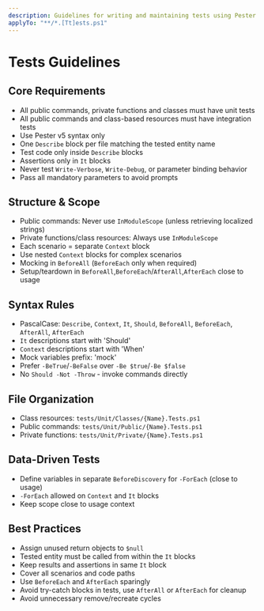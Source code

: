 ```yaml
---
description: Guidelines for writing and maintaining tests using Pester.
applyTo: "**/*.[Tt]ests.ps1"
---
```


# Tests Guidelines

## Core Requirements
- All public commands, private functions and classes must have unit tests
- All public commands and class-based resources must have integration tests
- Use Pester v5 syntax only
- One `Describe` block per file matching the tested entity name
- Test code only inside `Describe` blocks
- Assertions only in `It` blocks
- Never test `Write-Verbose`, `Write-Debug`, or parameter binding behavior
- Pass all mandatory parameters to avoid prompts

## Structure & Scope
- Public commands: Never use `InModuleScope` (unless retrieving localized strings)
- Private functions/class resources: Always use `InModuleScope`
- Each scenario = separate `Context` block
- Use nested `Context` blocks for complex scenarios
- Mocking in `BeforeAll` (`BeforeEach` only when required)
- Setup/teardown in `BeforeAll`,`BeforeEach`/`AfterAll`,`AfterEach` close to usage

## Syntax Rules
- PascalCase: `Describe`, `Context`, `It`, `Should`, `BeforeAll`, `BeforeEach`, `AfterAll`, `AfterEach`
- `It` descriptions start with 'Should'
- `Context` descriptions start with 'When'
- Mock variables prefix: 'mock'
- Prefer `-BeTrue`/`-BeFalse` over `-Be $true`/`-Be $false`
- No `Should -Not -Throw` - invoke commands directly

## File Organization
- Class resources: `tests/Unit/Classes/{Name}.Tests.ps1`
- Public commands: `tests/Unit/Public/{Name}.Tests.ps1`
- Private functions: `tests/Unit/Private/{Name}.Tests.ps1`

## Data-Driven Tests
- Define variables in separate `BeforeDiscovery` for `-ForEach` (close to usage)
- `-ForEach` allowed on `Context` and `It` blocks
- Keep scope close to usage context

## Best Practices
- Assign unused return objects to `$null`
- Tested entity must be called from within the `It` blocks
- Keep results and assertions in same `It` block
- Cover all scenarios and code paths
- Use `BeforeEach` and `AfterEach` sparingly
- Avoid try-catch blocks in tests, use  `AfterAll` or `AfterEach` for cleanup
- Avoid unnecessary remove/recreate cycles
